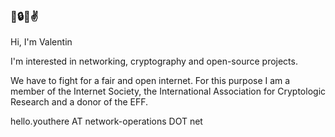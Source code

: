 <!--
Valentin Binotto
-->
### 🙏🔒🍣✌️

Hi, I'm Valentin 

I'm interested in networking, cryptography and open-source projects.

We have to fight for a fair and open internet. For this purpose I am a member of the Internet Society, the International Association for Cryptologic Research and a donor of the EFF.

hello.youthere AT network-operations DOT net
